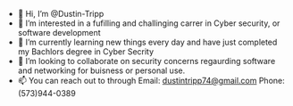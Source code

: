 - 👋 Hi, I’m @Dustin-Tripp
- 👀 I’m interested in a fufilling and challinging carrer in Cyber security, or software development
- 🌱 I’m currently learning new things every day and have just completed my Bachlors degree in Cyber Secrity
- 💞️ I’m looking to collaborate on security concerns regaurding software and networking for buisness or personal use.
- 📫 You can reach out to through
      Email: dustintripp74@gmail.com
      Phone: (573)944-0389

<!---
Dustin-Tripp/Dustin-Tripp is a ✨ special ✨ repository because its `README.md` (this file) appears on your GitHub profile.
You can click the Preview link to take a look at your changes.
--->
